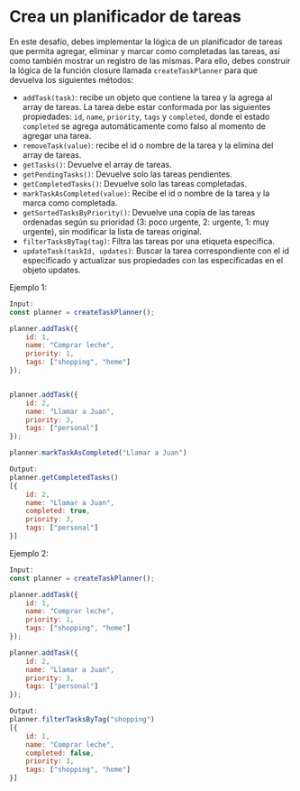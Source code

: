 # Crea un planificador de tareas

En este desafío, debes implementar la lógica de un planificador de tareas que permita agregar, eliminar y marcar como completadas las tareas, así como también mostrar un registro de las mismas. Para ello, debes construir la lógica de la función closure llamada ```createTaskPlanner``` para que devuelva los siguientes métodos:

* ```addTask(task)```: recibe un objeto que contiene la tarea y la agrega al array de tareas. La tarea debe estar conformada por las siguientes propiedades: ```id```, ```name```, ```priority```, ```tags``` y ```completed```, donde el estado ```completed``` se agrega automáticamente como falso al momento de agregar una tarea.
* ```removeTask(value)```: recibe el id o nombre de la tarea y la elimina del array de tareas.
* ```getTasks()```: Devuelve el array de tareas.
* ```getPendingTasks()```: Devuelve solo las tareas pendientes.
* ```getCompletedTasks()```: Devuelve solo las tareas completadas.
* ```markTaskAsCompleted(value)```: Recibe el id o nombre de la tarea y la marca como completada.
* ```getSortedTasksByPriority()```: Devuelve una copia de las tareas ordenadas según su prioridad (3: poco urgente, 2: urgente, 1: muy urgente), sin modificar la lista de tareas original.
* ```filterTasksByTag(tag)```: Filtra las tareas por una etiqueta específica.
* ```updateTask(taskId, updates)```: Buscar la tarea correspondiente con el id especificado y actualizar sus propiedades con las especificadas en el objeto updates.

Ejemplo 1:

```js
Input:
const planner = createTaskPlanner();

planner.addTask({
    id: 1,
    name: "Comprar leche",
    priority: 1,
    tags: ["shopping", "home"]
});


planner.addTask({
    id: 2,
    name: "Llamar a Juan",
    priority: 3,
    tags: ["personal"]
});

planner.markTaskAsCompleted("Llamar a Juan")

Output:
planner.getCompletedTasks()
[{
    id: 2,
    name: "Llamar a Juan",
    completed: true,
    priority: 3,
    tags: ["personal"]
}]
```

Ejemplo 2:

```js
Input:
const planner = createTaskPlanner();

planner.addTask({
    id: 1,
    name: "Comprar leche",
    priority: 1,
    tags: ["shopping", "home"]
});

planner.addTask({
    id: 2,
    name: "Llamar a Juan",
    priority: 3,
    tags: ["personal"]
});

Output:
planner.filterTasksByTag("shopping")
[{
    id: 1,
    name: "Comprar leche",
    completed: false,
    priority: 3,
    tags: ["shopping", "home"]
}]
```